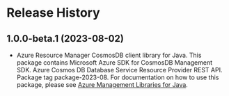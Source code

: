 # Release History

## 1.0.0-beta.1 (2023-08-02)

- Azure Resource Manager CosmosDB client library for Java. This package contains Microsoft Azure SDK for CosmosDB Management SDK. Azure Cosmos DB Database Service Resource Provider REST API. Package tag package-2023-08. For documentation on how to use this package, please see [Azure Management Libraries for Java](https://aka.ms/azsdk/java/mgmt).
